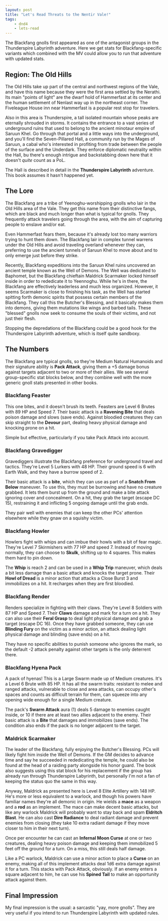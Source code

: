 ```yaml
---
layout: post
title: "Let's Read Threats to the Nentir Vale!"
tags:
    - dnd4
    - lets-read
---
```


The Blackfang gnolls first appeared as one of the antagonist groups in the
Thunderspire Labyrinth adventure. Here we get stats for Blackfang-specific
variants which combined with the MV could allow you to run that adventure with
updated stats.

## Region: The Old Hills

The Old Hills take up part of the central and northwest regions of the Vale, and
have this name because they were the first area settled by the Nerathi. Its main
"points of light" are the dwarf hold of Hammerfast at its center and the human
settlement of Nenlast way up in the northeast corner. The Fiveleague House inn
near Hammerfast is a popular rest stop for travelers.

Also in this area is Thunderspire, a tall isolated mountain whose peaks are
eternally shrouded in storms. It contains the entrance to a vast series of
underground ruins that used to belong to the ancient minotaur empire of Saruun
Khel. Go through that portal and a little ways into the underground, and you'll
find the Seven-Pillared Hall, a community run by the Mages of Saruun, a cabal
who's interested in profiting from trade between the people of the surface and
the Underdark. They enforce diplomatic neutrality within the Hall, bu there's
enough intrigue and backstabbing down here that it doesn't _quite_ count as a
PoL.

The Hall is described in detail in the **Thunderspire Labyrinth**
adventure. This book assumes it hasn't happened yet.

## The Lore

The Blackfang are a tribe of Yeenoghu-worshipping gnolls who lair in the Old
Hills area of the Vale. They get this name from their distinctive fangs, which
are black and much longer than what is typical for gnolls. They frequently
attack travelers going through the area, with the aim of capturing people to
enslave and/or eat.

Even Hammerfast fears them, because it's already lost too many warriors trying
to hunt them down. The Blackfang lair in complex tunnel warrens under the Old
Hills and avoid traveling overland whenever they can, preferring to use the
ancient tunnels of Saruun Khel to move about and to only emerge just before they
strike.

Recently, Blackfang expeditions into the Saruun Khel ruins uncovered an ancient
temple known as the Well of Demons. The Well was dedicated to Baphomet, but the
Blackfang chieftain Maldrick Scarmaker locked himself inside in order to
rededicate it to Yeennoghu. While he's in there, the Blackfang are effectively
leaderless and much less organized. However, it seems Scarmaker is close to
finishing his task, as the Well has started spitting forth demonic spirits that
possess certain members of the Blackfang. They call this the Butcher's Blessing,
and it basically makes them into demons, giving them mutations like wings and
barbed tails. These "blessed" gnolls now seek to consume the souls of their
victims, and not just their flesh.

Stopping the depredations of the Blackfang could be a good hook for the
Thunderspire Labyrinth adventure, which is itself quite sandboxy.

## The Numbers

The Blackfang are typical gnolls, so they're Medium Natural Humanoids and their
signature ability is **Pack Attack**, giving them a +5 damage bonus against
targets adjacent to two or more of their allies. We see several group-specific
stat blocks below, and they combine well with the more generic gnoll stats
presented in other books.

### Blackfang Feaster

This one bites, and it doesn't brush its teeth. Feasters are Level 6 Brutes with
89 HP and Speed 7. Their basic attack is a **Ravening Bite** that deals poison
damage and slows (save ends). Against bloodied creatures they can skip straight
to the **Devour** part, dealing heavy physical damage and knocking prone on a
hit.

Simple but effective, particularly if you take Pack Attack into account.

### Blackfang Gravedigger

Gravediggers illustrate the Blackfang preference for underground travel and
tactics. They're Level 5 Lurkers with 48 HP. Their ground speed is 6 with Earth
Walk, and they have a burrow speed of 2.

Their basic attack is a **bite**, which they can use as part of a **Snatch From
Below** maneuver. To use this, they must be burrowing and have no creature
grabbed. It lets them burst up from the ground and make a bite attack ignoring
cover and concealment. On a hit, they grab the target (escape DC 15),
restraining it and inflicting 5 ongoing damage until the grab ends.

They pair well with enemies that can keep the other PCs' attention elsewhere
while they gnaw on a squishy victim.

### Blackfang Howler

Howlers fight with whips and can imbue their howls with a bit of fear
magic. They're Level 7 Skirmishers with 77 HP and speed 7. Instead of moving
normally, they can choose to **Skulk**, shifting up to 4 squares. This makes
them hard to pin down.

The **Whip** is reach 2 and can be used in a **Whip Trip** maneuver, which deals
a bit less damage than a basic attack and knocks the target prone. Their **Howl
of Dread** is a minor action that attacks a Close Burst 3 and immobilizes on a
hit. It recharges when they are first bloodied.

### Blackfang Render

Renders specialize in fighting with their claws. They're Level 8 Soldiers with
87 HP and Speed 7. Their **Claws** damage and mark for a turn on a hit. They can
also use their **Feral Grasp** to deal light physical damage and grab a target
(escape DC 16). Once they have grabbed someone, they can use **Blinding Fury**
on the victim as a minor action, an attack dealing light physical damage and
blinding (save ends) on a hit.

They have no specific abilities to punish someone who ignores the mark, so the
default -2 attack penalty against other targets is the only deterrent there.

### Blackfang Hyena Pack

A pack of hyenas! This is a Large Swarm made up of Medium creatures. It's a
Level 6 Brute with 85 HP. It has all the swarm traits: resistant to melee and
ranged attacks, vulnerable to close and area attacks, can occupy other's spaces
and counts as difficult terrain for them, can squeeze into any opening wide
enough for a single Medium creature.

The pack's **Swarm Attack** aura (1) deals 5 damage to enemies caught inside, or
10 if there are at least two allies adjacent to the enemy. Their basic attack is
a **Bite** that damages and immobilizes (save ends). The condition also ends if
the pack is no longer adjacent to the target.

### Maldrick Scarmaker

The leader of the Blackfang, fully enjoying the Butcher's Blessing. PCs will
likely fight him inside the Well of Demons. If the GM decides to advance time
and say he succeeded in rededicating the temple, he could also be found at the
head of a raiding party alongside his honor guard. The book also suggests using
this stat block for his replacement if the group has already run through
Thunderspire Labyrinth, but personally I'm not a fan of keeping the status quo
the same in this way.

Anyway, Maldrick as presented here is Level 8 Elite Artillery with 148 HP. He's
more or less equivalent to a warlock, and though his powers have familiar names
they're all demonic in origin. He wields a **mace** as a weapon and a **rod** as
an implement. The mace can make decent basic attacks, but like any warlock
Maldrick will probably want to stay back and spam **Eldritch Blast**. He can
also cast **Dire Radiance** to deal radiant damage and prevent enemies from
closing (they take 10 extra radiant damage if they move closer to him in their
next turn).

Once per encounter he can cast an **Infernal Moon Curse** at one or two
creatures, dealing heavy poison damage and keeping them immobilized 5 feet off
the ground for a turn. On a miss, this still deals half damage.

Like a PC warlock, Maldrick can use a minor action to place a **Curse** on an
enemy, making all of this implement attacks deal 1d6 extra damage against it for
a turn. This stacks with Pack Attack, obviously. If an enemy enters a square
adjacent to him, he can use his **Spined Tail** to make an opportunity attack
against them.

## Final Impression

My final impression is the usual: a sarcastic "yay, more gnolls". They are very
useful if you intend to run Thunderspire Labyrinth with updated rules.
